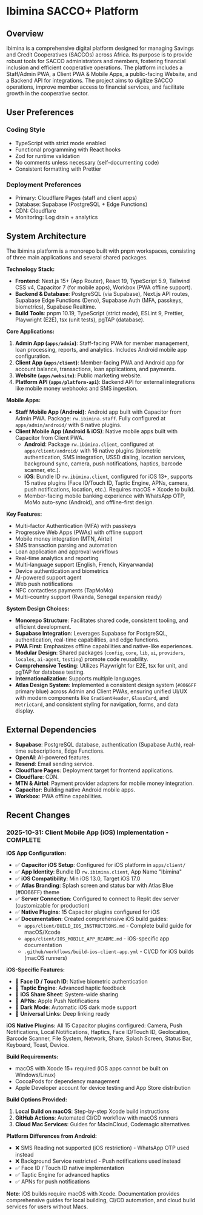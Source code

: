 # Ibimina SACCO+ Platform

## Overview
Ibimina is a comprehensive digital platform designed for managing Savings and Credit Cooperatives (SACCOs) across Africa. Its purpose is to provide robust tools for SACCO administrators and members, fostering financial inclusion and efficient cooperative operations. The platform includes a Staff/Admin PWA, a Client PWA & Mobile Apps, a public-facing Website, and a Backend API for integrations. The project aims to digitize SACCO operations, improve member access to financial services, and facilitate growth in the cooperative sector.

## User Preferences

### Coding Style
- TypeScript with strict mode enabled
- Functional programming with React hooks
- Zod for runtime validation
- No comments unless necessary (self-documenting code)
- Consistent formatting with Prettier

### Deployment Preferences
- Primary: Cloudflare Pages (staff and client apps)
- Database: Supabase (PostgreSQL + Edge Functions)
- CDN: Cloudflare
- Monitoring: Log drain + analytics

## System Architecture
The Ibimina platform is a monorepo built with pnpm workspaces, consisting of three main applications and several shared packages.

**Technology Stack:**
- **Frontend**: Next.js 15+ (App Router), React 19, TypeScript 5.9, Tailwind CSS v4, Capacitor 7 (for mobile apps), Workbox (PWA offline support).
- **Backend & Database**: PostgreSQL (via Supabase), Next.js API routes, Supabase Edge Functions (Deno), Supabase Auth (MFA, passkeys, biometrics), Supabase Realtime.
- **Build Tools**: pnpm 10.19, TypeScript (strict mode), ESLint 9, Prettier, Playwright (E2E), tsx (unit tests), pgTAP (database).

**Core Applications:**
1. **Admin App (`apps/admin`)**: Staff-facing PWA for member management, loan processing, reports, and analytics. Includes Android mobile app configuration.
2. **Client App (`apps/client`)**: Member-facing PWA and Android app for account balance, transactions, loan applications, and payments.
3. **Website (`apps/website`)**: Public marketing website.
4. **Platform API (`apps/platform-api`)**: Backend API for external integrations like mobile money webhooks and SMS ingestion.

**Mobile Apps:**
- **Staff Mobile App (Android)**: Android app built with Capacitor from Admin PWA. Package: `rw.ibimina.staff`. Fully configured at `apps/admin/android/` with 6 native plugins.
- **Client Mobile App (Android & iOS)**: Native mobile apps built with Capacitor from Client PWA.
  - **Android**: Package `rw.ibimina.client`, configured at `apps/client/android/` with 16 native plugins (biometric authentication, SMS integration, USSD dialing, location services, background sync, camera, push notifications, haptics, barcode scanner, etc.).
  - **iOS**: Bundle ID `rw.ibimina.client`, configured for iOS 13+, supports 15 native plugins (Face ID/Touch ID, Taptic Engine, APNs, camera, push notifications, location, etc.). Requires macOS + Xcode to build.
  - Member-facing mobile banking experience with WhatsApp OTP, MoMo auto-sync (Android), and offline-first design.

**Key Features:**
- Multi-factor Authentication (MFA) with passkeys
- Progressive Web Apps (PWAs) with offline support
- Mobile money integration (MTN, Airtel)
- SMS transaction parsing and automation
- Loan application and approval workflows
- Real-time analytics and reporting
- Multi-language support (English, French, Kinyarwanda)
- Device authentication and biometrics
- AI-powered support agent
- Web push notifications
- NFC contactless payments (TapMoMo)
- Multi-country support (Rwanda, Senegal expansion ready)

**System Design Choices:**
- **Monorepo Structure**: Facilitates shared code, consistent tooling, and efficient development.
- **Supabase Integration**: Leverages Supabase for PostgreSQL, authentication, real-time capabilities, and edge functions.
- **PWA First**: Emphasizes offline capabilities and native-like experiences.
- **Modular Design**: Shared packages (`config`, `core`, `lib`, `ui`, `providers`, `locales`, `ai-agent`, `testing`) promote code reusability.
- **Comprehensive Testing**: Utilizes Playwright for E2E, tsx for unit, and pgTAP for database testing.
- **Internationalization**: Supports multiple languages.
- **Atlas Design System**: Implemented a consistent design system (`#0066FF` primary blue) across Admin and Client PWAs, ensuring unified UI/UX with modern components like `GradientHeader`, `GlassCard`, and `MetricCard`, and consistent styling for navigation, forms, and data display.

## External Dependencies
-   **Supabase**: PostgreSQL database, authentication (Supabase Auth), real-time subscriptions, Edge Functions.
-   **OpenAI**: AI-powered features.
-   **Resend**: Email sending service.
-   **Cloudflare Pages**: Deployment target for frontend applications.
-   **Cloudflare**: CDN.
-   **MTN & Airtel**: Payment provider adapters for mobile money integration.
-   **Capacitor**: Building native Android mobile apps.
-   **Workbox**: PWA offline capabilities.
## Recent Changes

### 2025-10-31: Client Mobile App (iOS) Implementation - COMPLETE

**iOS App Configuration:**
- ✅ **Capacitor iOS Setup**: Configured for iOS platform in `apps/client/`
- ✅ **App Identity**: Bundle ID `rw.ibimina.client`, App Name "Ibimina"
- ✅ **iOS Compatibility**: Min iOS 13.0, Target iOS 17.0
- ✅ **Atlas Branding**: Splash screen and status bar with Atlas Blue (#0066FF) theme
- ✅ **Server Connection**: Configured to connect to Replit dev server (customizable for production)
- ✅ **Native Plugins**: 15 Capacitor plugins configured for iOS
- ✅ **Documentation**: Created comprehensive iOS build guides:
  - `apps/client/BUILD_IOS_INSTRUCTIONS.md` - Complete build guide for macOS/Xcode
  - `apps/client/IOS_MOBILE_APP_README.md` - iOS-specific app documentation
  - `.github/workflows/build-ios-client-app.yml` - CI/CD for iOS builds (macOS runners)

**iOS-Specific Features:**
- 🍎 **Face ID / Touch ID**: Native biometric authentication
- 🎨 **Taptic Engine**: Advanced haptic feedback
- 📱 **iOS Share Sheet**: System-wide sharing
- 🔔 **APNs**: Apple Push Notifications
- 🌙 **Dark Mode**: Automatic iOS dark mode support
- 📲 **Universal Links**: Deep linking ready

**iOS Native Plugins:**
All 15 Capacitor plugins configured: Camera, Push Notifications, Local Notifications, Haptics, Face ID/Touch ID, Geolocation, Barcode Scanner, File System, Network, Share, Splash Screen, Status Bar, Keyboard, Toast, Device.

**Build Requirements:**
- macOS with Xcode 15+ required (iOS apps cannot be built on Windows/Linux)
- CocoaPods for dependency management
- Apple Developer account for device testing and App Store distribution

**Build Options Provided:**
1. **Local Build on macOS**: Step-by-step Xcode build instructions
2. **GitHub Actions**: Automated CI/CD workflow with macOS runners
3. **Cloud Mac Services**: Guides for MacinCloud, Codemagic alternatives

**Platform Differences from Android:**
- ❌ SMS Reading not supported (iOS restriction) - WhatsApp OTP used instead
- ❌ Background Service restricted - Push notifications used instead
- ✅ Face ID / Touch ID native implementation
- ✅ Taptic Engine for advanced haptics
- ✅ APNs for push notifications

**Note**: iOS builds require macOS with Xcode. Documentation provides comprehensive guides for local building, CI/CD automation, and cloud build services for users without Macs.

